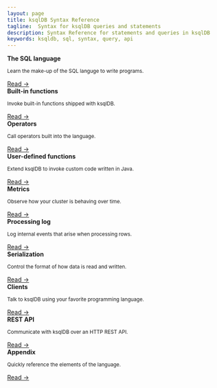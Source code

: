 ```yaml
---
layout: page
title: ksqlDB Syntax Reference
tagline:  Syntax for ksqlDB queries and statements
description: Syntax Reference for statements and queries in ksqlDB
keywords: ksqldb, sql, syntax, query, api
---
```


<div class="cards">
  <div class="card reference">
    <strong>The SQL language</strong>
    <p class="card-body"><small>Learn the make-up of the SQL languge to write programs.</small></p>
    <a href="/reference/sql/syntax/lexical-structure">Read →</a>
  </div>

  <div class="card reference">
    <strong>Built-in functions</strong>
    <p class="card-body"><small>Invoke built-in functions shipped with ksqlDB.</small></p>
    <a href="/developer-guide/ksqldb-reference/functions">Read →</a>
  </div>

  <div class="card reference">
    <strong>Operators</strong>
    <p class="card-body"><small>Call operators built into the language.</small></p>
    <a href="/developer-guide/ksqldb-reference/operators">Read →</a>
  </div>
</div>

<div class="cards">
  <div class="card reference">
    <strong>User-defined functions</strong>
    <p class="card-body"><small>Extend ksqlDB to invoke custom code written in Java.</small></p>
    <a href="/reference/user-defined-functions">Read →</a>
  </div>

  <div class="card reference">
    <strong>Metrics</strong>
    <p class="card-body"><small>Observe how your cluster is behaving over time.</small></p>
    <a href="/reference/metrics">Read →</a>
  </div>

  <div class="card reference">
    <strong>Processing log</strong>
    <p class="card-body"><small>Log internal events that arise when processing rows.</small></p>
    <a href="/reference/processing-log">Read →</a>
  </div>
</div>

<div class="cards">
  <div class="card reference">
    <strong>Serialization</strong>
    <p class="card-body"><small>Control the format of how data is read and written.</small></p>
    <a href="/reference/serialization">Read →</a>
  </div>

  <div class="card reference">
    <strong>Clients</strong>
    <p class="card-body"><small>Talk to ksqlDB using your favorite programming language.</small></p>
    <a href="/developer-guide/ksqldb-clients">Read →</a>
  </div>

  <div class="card reference">
    <strong>REST API</strong>
    <p class="card-body"><small>Communicate with ksqlDB over an HTTP REST API.</small></p>
    <a href="/developer-guide/api">Read →</a>
  </div>
</div>

<div class="cards">
  <div class="card reference">
    <strong>Appendix</strong>
    <p class="card-body"><small>Quickly reference the elements of the language.</small></p>
    <a href="/developer-guide/ksqldb-reference/quick-reference/">Read →</a>
  </div>
</div>
